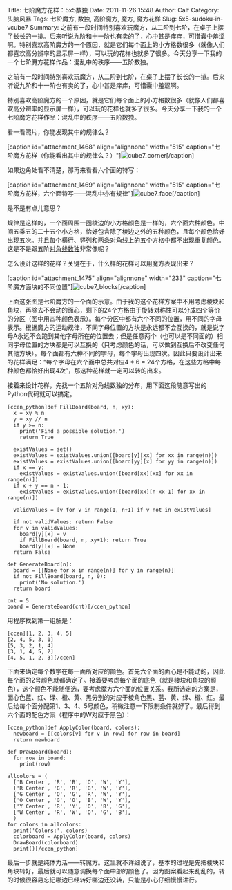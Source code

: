 Title: 七阶魔方花样：5x5数独
Date: 2011-11-26 15:48
Author: Calf
Category: 头脑风暴
Tags: 七阶魔方, 数独, 高阶魔方, 魔方, 魔方花样
Slug: 5x5-sudoku-in-vcube7
Summary: 之前有一段时间特别喜欢玩魔方，从二阶到七阶，在桌子上摆了长长的一排。后来听说九阶和十一阶也有卖的了，心中甚是痒痒，可惜囊中羞涩啊。特别喜欢高阶魔方的一个原因，就是它们每个面上的小方格数很多（就像人们都喜欢高分辨率的显示屏一样），可以玩的花样也就多了很多。今天分享一下我的一个七阶魔方花样作品：混乱中的秩序——五阶数独。

之前有一段时间特别喜欢玩魔方，从二阶到七阶，在桌子上摆了长长的一排。后来听说九阶和十一阶也有卖的了，心中甚是痒痒，可惜囊中羞涩啊。

特别喜欢高阶魔方的一个原因，就是它们每个面上的小方格数很多（就像人们都喜欢高分辨率的显示屏一样），可以玩的花样也就多了很多。今天分享一下我的一个七阶魔方花样作品：混乱中的秩序——五阶数独。<!--more-->

看一看照片，你能发现其中的规律么？

[caption id="attachment\_1468" align="alignnone" width="515"
caption="七阶魔方花样（你能看出其中的规律么？）"]![cube7\_corner][][/caption]

如果边角处看不清楚，那再来看看六个面的特写：

[caption id="attachment\_1469" align="alignnone" width="515"
caption="七阶魔方花样，六个面特写——混乱中亦有规律"]![cube7\_face][][/caption]

是不是有点儿意思？

规律是这样的，一个面周围一圈棱边的小方格颜色是一样的，六个面六种颜色。中间五乘五的二十五个小方格，恰好包含除了棱边之外的五种颜色，且每个颜色恰好出现五次。并且每个横行、竖列和两条对角线上的五个方格中都不出现重复颜色。这是不是跟五阶[对角线数独][]非常像呢？

怎么设计这样的花样？关键在于，什么样的花样可以用魔方表现出来？

[caption id="attachment\_1475" align="alignnone" width="233"
caption="七阶魔方面块的不同位置"]![cube7\_blocks][][/caption]

上面这张图是七阶魔方的一个面的示意。由于我的这个花样方案中不用考虑棱块和角块，再除去不会动的面心，剩下的24个方格由于旋转对称性可以分成四个等价的分区（图中用四种颜色表示）。每个分区中都有六个不同的位置，用不同的字母表示。根据魔方的运动规律，不同字母位置的方块是永远都不会互换的，就是说字母A永远不会跑到其他字母所在的位置去；但是任意两个（也可以是不同面的）相同字母位置的方块都是可以互换的（只考虑颜色的话，可以做到互换后不改变任何其他方块）。每个面都有六种不同的字母，每个字母出现四次。因此只要设计出来的花样满足：“每个字母在六个面中总共对应4
\* 6 =
24个方格，在这些方格中每种颜色都恰好出现4次”，那这种花样就一定可以转的出来。

接着来设计花样，先找一个五阶对角线数独的分布，用下面这段随意写出的Python代码就可以搞定。

    [ccen_python]def FillBoard(board, n, xy):
      x = xy % n
      y = xy // n
      if y >= n:
        print('Find a possible solution.')
        return True

      existValues = set()
      existValues = existValues.union([board[y][xx] for xx in range(n)])
      existValues = existValues.union([board[yy][x] for yy in range(n)])
      if x == y:
        existValues = existValues.union([board[xx][xx] for xx in range(n)])
      if x + y == n - 1:
        existValues = existValues.union([board[xx][n-xx-1] for xx in range(n)])

      validValues = [v for v in range(1, n+1) if v not in existValues]

      if not validValues: return False
      for v in validValues:
        board[y][x] = v
        if FillBoard(board, n, xy+1): return True
        board[y][x] = None
      return False

    def GenerateBoard(n):
      board = [[None for x in range(n)] for y in range(n)]
      if not FillBoard(board, n, 0):
        print('No solution.')
      return board

    cnt = 5
    board = GenerateBoard(cnt)[/ccen_python]

用程序找到第一组解是：

    [ccen][1, 2, 3, 4, 5]
    [2, 4, 5, 3, 1]
    [5, 3, 2, 1, 4]
    [3, 1, 4, 5, 2]
    [4, 5, 1, 2, 3][/ccen]

下面来确定每个数字在每一面所对应的颜色。首先六个面的面心是不能动的，因此每个面的2号颜色就都确定了。接着要考虑每个面的底色（就是棱块和角块的颜色），这个颜色不能随便选，要考虑魔方六个面的位置关系。我所选定的方案是，面心色蓝、红、绿、橙、黄、黑分别的对应于棱角色黑、蓝、黄、绿、橙、红。最后给每个面分配第1、3、4、5号颜色，稍微注意一下限制条件就好了。最后得到六个面的配色方案（程序中的W对应于黑色）：

    [ccen_python]def ApplyColor(board, colors):
      newboard = [[colors[v] for v in row] for row in board]
      return newboard

    def DrawBoard(board):
      for row in board:
        print(row)

    allcolors = (
      ['B Center', 'R', 'B', 'O', 'W', 'Y'],
      ['R Center', 'G', 'R', 'B', 'W', 'Y'],
      ['G Center', 'O', 'G', 'R', 'W', 'Y'],
      ['O Center', 'G', 'O', 'B', 'W', 'Y'],
      ['Y Center', 'R', 'Y', 'O', 'B', 'G'],
      ['W Center', 'R', 'W', 'O', 'G', 'B'],
      )
    for colors in allcolors:
      print('Colors:', colors)
      colorboard = ApplyColor(board, colors)
      DrawBoard(colorboard)
      print()[/ccen_python]

最后一步就是纯体力活——转魔方。这里就不详细说了，基本的过程是先把棱块和角块转好，最后就可以随意调换每个面中部的颜色了。因为图案看起来乱乱的，转的时候很容易忘记哪边已经转好哪边还没转，只能是小心仔细慢慢进行。

  [cube7\_corner]: http://www.gocalf.com/blog/wp-content/uploads/2011/11/cube7_corner.png
    "cube7_corner"
  [cube7\_face]: http://www.gocalf.com/blog/wp-content/uploads/2011/11/cube7_face.png
    "cube7_face"
  [对角线数独]: http://zh.wikipedia.org/wiki/%E5%AF%B9%E8%A7%92%E7%BA%BF%E6%95%B0%E7%8B%AC
  [cube7\_blocks]: http://www.gocalf.com/blog/wp-content/uploads/2011/11/cube7_blocks.png
    "cube7_blocks"
